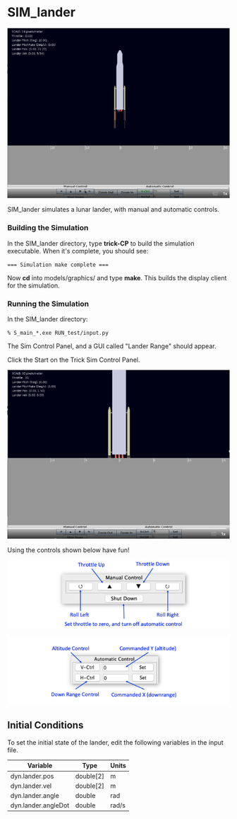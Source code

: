 # SIM_lander
![Graphics CLient Showing Lander on the ground](images/marsR.PNG)


SIM_lander simulates a lunar lander, with manual and automatic controls.

### Building the Simulation
In the SIM\_lander directory, type **trick-CP** to build the simulation executable. When it's complete, you should see:

```
=== Simulation make complete ===
```
Now **cd** into models/graphics/ and type **make**. This builds the display client for the simulation.

### Running the Simulation
In the SIM_lander directory:

```
% S_main_*.exe RUN_test/input.py
```
The Sim Control Panel, and a GUI called "Lander Range" should appear.

Click the Start on the Trick Sim Control Panel.

![Graphics CLient Showing Lander on the ground](images/initial.PNG)

Using the controls shown below have fun!



![Graphics CLient Showing Lander on the ground](images/ManualControlPanel.png)

![Graphics CLient Showing Lander on the ground](images/AutomaticControlPanel.png)

## Initial Conditions
To set the initial state of the lander, edit the following variables in the input file.

Variable                                  | Type           | Units
------------------------------------------|----------------|-------
dyn.lander.pos                            | double[2]      | m
dyn.lander.vel                            | double[2]      | m
dyn.lander.angle                          | double         | rad
dyn.lander.angleDot                       | double         | rad/s
